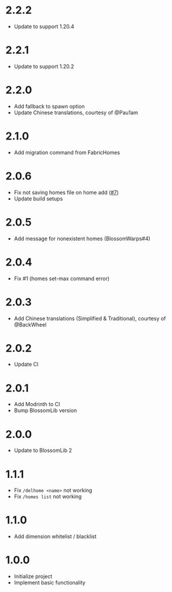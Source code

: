# 2.2.2

* Update to support 1.20.4

# 2.2.1

* Update to support 1.20.2

# 2.2.0

* Add fallback to spawn option
* Update Chinese translations, courtesy of @Pau1am

# 2.1.0

* Add migration command from FabricHomes

# 2.0.6

* Fix not saving homes file on home add ([#7](https://github.com/BlossomMods/BlossomHomes/issues/7))
* Update build setups

# 2.0.5

* Add message for nonexistent homes (BlossomWarps#4)

# 2.0.4

* Fix #1 (homes set-max command error)

# 2.0.3

* Add Chinese translations (Simplified & Traditional), courtesy of @BackWheel

# 2.0.2

* Update CI

# 2.0.1

* Add Modrinth to CI
* Bump BlossomLib version

# 2.0.0

* Update to BlossomLib 2

# 1.1.1

* Fix `/delhome <name>` not working
* Fix `/homes list` not working

# 1.1.0

* Add dimension whitelist / blacklist

# 1.0.0

* Initialize project
* Implement basic functionality
